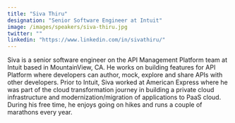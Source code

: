 ```yaml
---
title: "Siva Thiru"
designation: "Senior Software Engineer at Intuit"
image: /images/speakers/siva-thiru.jpg
twitter: ""
linkedin: "https://www.linkedin.com/in/sivathiru/"
---
```


Siva is a senior software engineer on the API Management Platform team at Intuit based in MountainView, CA. He works on building features for API Platform where developers can author, mock, explore and share APIs with other developers. Prior to Intuit, Siva worked at American Express where he was part of the cloud transformation journey in building a private cloud infrastructure and modernization/migration of applications to PaaS cloud. During his free time, he enjoys going on hikes and runs a couple of marathons every year.